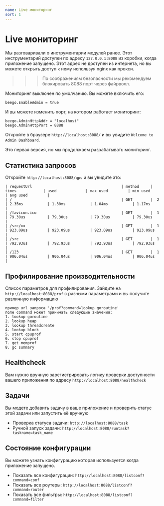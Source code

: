 ```yaml
---
name: Live мониторинг
sort: 1
---
```


# Live мониторинг

Мы разговаривали о инструментарии модулей ранее. Этот инструментарий доступен по адресу `127.0.0.1:8088` из коробки, когда приложение запущено. Этот адрес не доступен из интернета, но вы можете открыть доступ к нему используя nginx как прокси.

>>> По соображениям безопасности мы рекомендуем блокировать 8088 порт через файрволл.

Мониторинг выключен по умолчанию. Вы можете включить его:

	beego.EnableAdmin = true

И вы можете изменить порт, на котором работает мониторинг:

	beego.AdminHttpAddr = "localhost"
	beego.AdminHttpPort = 8888

Откройте в браузере `http://localhost:8088/` и вы увидите `Welcome to Admin Dashboard`.

Это первая версия, но мы продолжаем разрабатывать мониторинг.

## Статистика запросов

Откройте `http://localhost:8088/qps` и вы увидите это:

	| requestUrl                                        | method     | times            | used             | max used         | min used         | avg used         |
	| /                                                 | GET        |  2               | 2.35ms           | 1.30ms           | 1.04ms           | 1.17ms           |
	| /favicon.ico                                      | GET        |  1               | 79.30us          | 79.30us          | 79.30us          | 79.30us          |
	| /src/xx                                           | GET        |  1               | 923.09us         | 923.09us         | 923.09us         | 923.09us         |
	| /src                                              | GET        |  1               | 792.93us         | 792.93us         | 792.93us         | 792.93us         |
	| /123                                              | GET        |  1               | 906.04us         | 906.04us         | 906.04us         | 906.04us         |

## Профилирование производительности

Список параметров для профилирования. Зайдите на `http://localhost:8088/prof` с разными параметрами и вы получите различную информацию

	пример url запроса '/prof?command=lookup goroutine'
	поле command может принимать следующие значения:
	1. lookup goroutine
	2. lookup heap
	3. lookup threadcreate
	4. lookup block
	5. start cpuprof
	6. stop cpuprof
	7. get memprof
	8. gc summary


## Healthcheck

Вам нужно вручную зарегистрировать логику проверки доступности вашего приложения по адресу `http://localhost:8088/healthcheck`

## Задачи

Вы модете добавить задачу в ваше приложение и проверить статус этой задачи или запустить её вручную

- Проверка статуса задачи: `http://localhost:8088/task`
- Ручной запуск задачи: `http://localhost:8088/runtask?taskname=task_name`

## Состояние конфигурации

Вы можете узнать конфигурацию которая используется когда приложение запущено.

- Показать все конфигурации: `http://localhost:8088/listconf?command=conf`
- Показать все роутеры: `http://localhost:8088/listconf?command=router`
- Показать все фильтры: `http://localhost:8088/listconf?command=filter`
